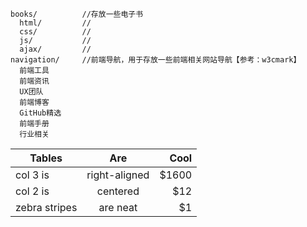 

    
    books/			//存放一些电子书
      html/			//
      css/			//
      js/			//
      ajax/			//
    navigation/		//前端导航，用于存放一些前端相关网站导航【参考：w3cmark】
      前端工具
      前端资讯
      UX团队
      前端博客
      GitHub精选
      前端手册
      行业相关







| Tables        | Are           | Cool  |
| ------------- |:-------------:| -----:|
| col 3 is      | right-aligned | $1600 |
| col 2 is      | centered      |   $12 |
| zebra stripes | are neat      |    $1 |

